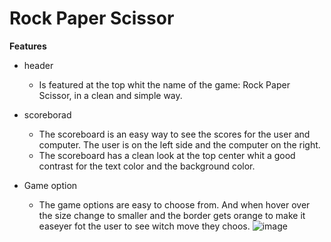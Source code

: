 # Rock Paper Scissor 


__Features__

 - header
    - Is featured at the top whit the name of the game: Rock Paper Scissor, in a clean and simple way.

- scoreborad
    - The scoreboard is an easy way to see the scores for the user and computer. The user is on the left side and the computer on the right.
    - The scoreboard has a clean look at the top center whit a good contrast for the text color and the background color. 

- Game option
    - The game options are easy to choose from. And when hover over the size change to smaller and the border gets orange to make it easeyer fot the user to see witch move they choos.
     ![image](assets/document/rockpaperscissor.png)


